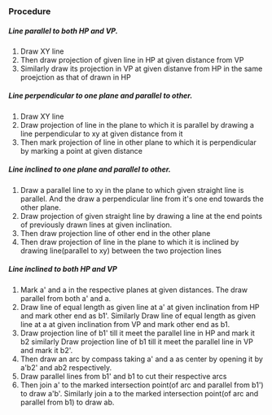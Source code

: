 ### Procedure
##### Line parallel to both HP and VP.
1. Draw XY line
2. Then draw projection of given line in HP at given distance from VP 
3. Similarly draw its projection in VP at given distanve from HP in the same proejction as that of drawn in HP 

##### Line perpendicular to one plane and parallel to other.
1. Draw XY line
2. Draw projection of line in the plane to which it is parallel by drawing a line perpendicular to xy at given distance from it
3. Then mark projection of line in other plane to which it is perpendicular by marking a point at given distance 

##### Line inclined to one plane and parallel to other.
1. Draw a parallel line to xy in the plane to which given straight line is parallel. And the draw a perpendicular line from it's one end towards the other plane.
2. Draw projection of given straight line by drawing a line at the end points of previously drawn lines at given inclination. 
3. Then draw projection line of other end in the other plane
4. Then draw projection of line in the plane to which it is inclined by drawing line(parallel to xy) between the two projection lines

##### Line inclined to both HP and VP
1. Mark a' and a in the respective planes at given distances. The draw parallel from both a' and a.
2. Draw line of equal length as given line at a' at given inclination from HP and mark other end as b1'. Similarly Draw line of equal length as given line at a at given inclination from VP and mark other end as b1.
3. Draw projection line of b1' till it meet the parallel line in HP and mark it b2 similarly Draw projection line of b1 till it meet the parallel line in VP and mark it b2'.
4. Then draw an arc by compass taking a' and a as center by opening it by a'b2' and ab2 respectively. 
5. Draw parallel lines from b1' and b1 to cut their respective arcs
6. Then join a' to the marked intersection point(of arc and parallel from b1') to draw a'b'. Similarly join a to the marked intersection point(of arc and parallel from b1) to draw ab. 